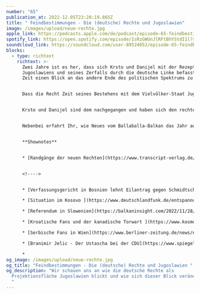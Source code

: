 ```yaml
---
number: "65"
publication_at: 2022-12-05T23:28:19.865Z
title: " Feindbestimmungen - Die (deutsche) Rechte und Jugoslawien"
image: /images/upload/neue-rechte.jpg
apple_link: https://podcasts.apple.com/de/podcast/episode-65-feindbestimmungen-die-deutsche-rechte-und/id1170436903?i=1000588945255
spotify_link: https://open.spotify.com/episode/1sRzGWUnJlRFtBhYStdI1l?si=d79f6169c47f4073
soundcloud_link: https://soundcloud.com/user-89524652/episode-65-feindbestimmungen-die-deutsche-rechte-und-jugoslawien
blocks:
  - type: richtext
    richtext: >-
      Zwei Jahre ist es her, dass sich Krsto und Danijel mit der Rezeption
      Jugoslawiens und seines Zerfalls durch die deutsche Linke befasst haben.
      Zeit einen Blick an das andere Ende des politischen Spektrums zu werfen.


      Dass die Recht Zeit seines Bestehens mit dem Vielvölker-Staat Jugoslawien wenig anfangen konnte, versteht sich fast von selbst. Schließlich stand da jenseits der Karawanken nicht nur ein kommunistisches Staatswesen, sondern auch noch ein "Völkergefängnis", das angeblich grundverschiedene Ethnien zu einem Zusammenleben zwang - eine doppelte Dystopie aus rechter Sicht. Daran hat sich seit den 90ern nicht viel geändert. Doch die Freund-Feindbestimmung insbesondere in der Analyse der Sezessionskriege hat einen ganz grundlegenden Wandel erfahren.


      Krsto und Danijel sind dem nachgegangen und haben sich den rechten Diskurs in Deutschland heute und vor 30 Jahren mal näher angesehen. Dabei sind sie auf ein paar interessante Parallelen in der Argumentation von Ex-Nazi-Kollaborateuren, Neuen Rechten und Konservativen gestoßen.


      Nebenbei erfahrt Ihr, wie Neues vom Ballaballa-Balkan das Jahr ausklingen lassen wird, warum Šljivovica mehr als nur ein Schnaps ist - jetzt auch hochoffiziell - und wie sich die Lage im Kosovo so entwickelt hat.


      **Shownotes**


      * [Randgänge der neuen Rechten](https://www.transcript-verlag.de/media/pdf/e6/50/b5/oa97838394599667MDsvAIag9jhn.pdf) - mit Krstos Beitrag 


      <!---->


      * [Verfassungsgericht in Bosnien lehnt Eilantrag gegen Schmidtsche Reformen ab](https://www.slobodnaevropa.org/a/ustavni-sud-bih-odbio-zahtjeve-za-privremeno-suspendiranje-izbornog-zakona/32159184.html) (Slobodna Evropa)

      * [S﻿ituation im Kosovo ](https://www.deutschlandfunk.de/entspannung-in-sicht-kosovo-serbien-streit-um-autoschilder-100.html)

      * [R﻿eferendum in Slowenien](https://balkaninsight.com/2022/11/28/slovenians-vote-in-referendum-to-restore-public-broadcasters-independence/) (Balkan Insight) 

      * [K﻿roatische Fans und der kanadische Torwart ](https://www.kosmo.at/fifa-leitet-verfahren-gegen-kroatien-wegen-milan-borjan-ein/)(Kosmo) 

      * [S﻿erbische Fans in Wien](https://www.berliner-zeitung.de/news/eklat-in-wien-serbische-fans-singen-albaner-toeten-und-schlachten-li.293671) (Berliner Zeitung) 

      * [﻿Branimir Jelic - Der Ustascha bei der CDU](https://www.spiegel.de/politik/liebesgruesse-aus-belgrad-a-1bbb7da9-0002-0001-0000-000043231085) (Spiegel 1971) 

      *
og_image: /images/upload/neue-rechte.jpg
og_title: "Feindbestimmungen - Die (deutsche) Rechte und Jugoslawien "
og_description: "Wir schauen uns an wie die deutsche Rechte als
  Projektionsfläche Jugoslawien blickt und wie sich dieser Blick verändert hat.
  "
---
```

